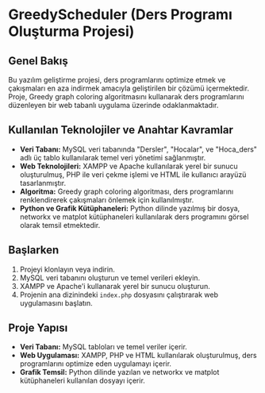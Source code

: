 # GreedyScheduler (Ders Programı Oluşturma Projesi)

## Genel Bakış

Bu yazılım geliştirme projesi, ders programlarını optimize etmek ve çakışmaları en aza indirmek amacıyla geliştirilen bir çözümü içermektedir. Proje, Greedy graph coloring algoritmasını kullanarak ders programlarını düzenleyen bir web tabanlı uygulama üzerinde odaklanmaktadır.

## Kullanılan Teknolojiler ve Anahtar Kavramlar

- **Veri Tabanı:** MySQL veri tabanında "Dersler", "Hocalar", ve "Hoca_ders" adlı üç tablo kullanılarak temel veri yönetimi sağlanmıştır.
- **Web Teknolojileri:** XAMPP ve Apache kullanılarak yerel bir sunucu oluşturulmuş, PHP ile veri çekme işlemi ve HTML ile kullanıcı arayüzü tasarlanmıştır.
- **Algoritma:** Greedy graph coloring algoritması, ders programlarını renklendirerek çakışmaları önlemek için kullanılmıştır.
- **Python ve Grafik Kütüphaneleri:** Python dilinde yazılmış bir dosya, networkx ve matplot kütüphaneleri kullanılarak ders programını görsel olarak temsil etmektedir.


## Başlarken

1. Projeyi klonlayın veya indirin.
2. MySQL veri tabanını oluşturun ve temel verileri ekleyin.
3. XAMPP ve Apache'i kullanarak yerel bir sunucu oluşturun.
4. Projenin ana dizinindeki `index.php` dosyasını çalıştırarak web uygulamasını başlatın.

## Proje Yapısı

- **Veri Tabanı:** MySQL tabloları ve temel veriler içerir.
- **Web Uygulaması:** XAMPP, PHP ve HTML kullanılarak oluşturulmuş, ders programlarını optimize eden uygulamayı içerir.
- **Grafik Temsil:** Python dilinde yazılan ve networkx ve matplot kütüphaneleri kullanılan dosyayı içerir.


